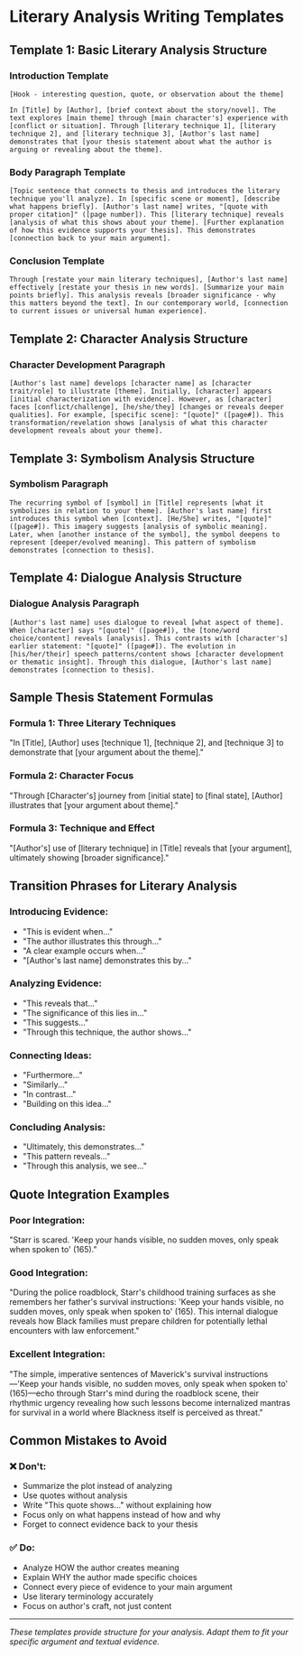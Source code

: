 # Literary Analysis Writing Templates

## Template 1: Basic Literary Analysis Structure

### Introduction Template
```
[Hook - interesting question, quote, or observation about the theme]

In [Title] by [Author], [brief context about the story/novel]. The text explores [main theme] through [main character's] experience with [conflict or situation]. Through [literary technique 1], [literary technique 2], and [literary technique 3], [Author's last name] demonstrates that [your thesis statement about what the author is arguing or revealing about the theme].
```

### Body Paragraph Template
```
[Topic sentence that connects to thesis and introduces the literary technique you'll analyze]. In [specific scene or moment], [describe what happens briefly]. [Author's last name] writes, "[quote with proper citation]" ([page number]). This [literary technique] reveals [analysis of what this shows about your theme]. [Further explanation of how this evidence supports your thesis]. This demonstrates [connection back to your main argument].
```

### Conclusion Template
```
Through [restate your main literary techniques], [Author's last name] effectively [restate your thesis in new words]. [Summarize your main points briefly]. This analysis reveals [broader significance - why this matters beyond the text]. In our contemporary world, [connection to current issues or universal human experience].
```

## Template 2: Character Analysis Structure

### Character Development Paragraph
```
[Author's last name] develops [character name] as [character trait/role] to illustrate [theme]. Initially, [character] appears [initial characterization with evidence]. However, as [character] faces [conflict/challenge], [he/she/they] [changes or reveals deeper qualities]. For example, [specific scene]: "[quote]" ([page#]). This transformation/revelation shows [analysis of what this character development reveals about your theme].
```

## Template 3: Symbolism Analysis Structure

### Symbolism Paragraph
```
The recurring symbol of [symbol] in [Title] represents [what it symbolizes in relation to your theme]. [Author's last name] first introduces this symbol when [context]. [He/She] writes, "[quote]" ([page#]). This imagery suggests [analysis of symbolic meaning]. Later, when [another instance of the symbol], the symbol deepens to represent [deeper/evolved meaning]. This pattern of symbolism demonstrates [connection to thesis].
```

## Template 4: Dialogue Analysis Structure

### Dialogue Analysis Paragraph
```
[Author's last name] uses dialogue to reveal [what aspect of theme]. When [character] says "[quote]" ([page#]), the [tone/word choice/content] reveals [analysis]. This contrasts with [character's] earlier statement: "[quote]" ([page#]). The evolution in [his/her/their] speech patterns/content shows [character development or thematic insight]. Through this dialogue, [Author's last name] demonstrates [connection to thesis].
```

## Sample Thesis Statement Formulas

### Formula 1: Three Literary Techniques
"In [Title], [Author] uses [technique 1], [technique 2], and [technique 3] to demonstrate that [your argument about the theme]."

### Formula 2: Character Focus
"Through [Character's] journey from [initial state] to [final state], [Author] illustrates that [your argument about theme]."

### Formula 3: Technique and Effect
"[Author's] use of [literary technique] in [Title] reveals that [your argument], ultimately showing [broader significance]."

## Transition Phrases for Literary Analysis

### Introducing Evidence:
- "This is evident when..."
- "The author illustrates this through..."
- "A clear example occurs when..."
- "[Author's last name] demonstrates this by..."

### Analyzing Evidence:
- "This reveals that..."
- "The significance of this lies in..."
- "This suggests..."
- "Through this technique, the author shows..."

### Connecting Ideas:
- "Furthermore..."
- "Similarly..."
- "In contrast..."
- "Building on this idea..."

### Concluding Analysis:
- "Ultimately, this demonstrates..."
- "This pattern reveals..."
- "Through this analysis, we see..."

## Quote Integration Examples

### Poor Integration:
"Starr is scared. 'Keep your hands visible, no sudden moves, only speak when spoken to' (165)."

### Good Integration:
"During the police roadblock, Starr's childhood training surfaces as she remembers her father's survival instructions: 'Keep your hands visible, no sudden moves, only speak when spoken to' (165). This internal dialogue reveals how Black families must prepare children for potentially lethal encounters with law enforcement."

### Excellent Integration:
"The simple, imperative sentences of Maverick's survival instructions—'Keep your hands visible, no sudden moves, only speak when spoken to' (165)—echo through Starr's mind during the roadblock scene, their rhythmic urgency revealing how such lessons become internalized mantras for survival in a world where Blackness itself is perceived as threat."

## Common Mistakes to Avoid

### ❌ Don't:
- Summarize the plot instead of analyzing
- Use quotes without analysis
- Write "This quote shows..." without explaining how
- Focus only on what happens instead of how and why
- Forget to connect evidence back to your thesis

### ✅ Do:
- Analyze HOW the author creates meaning
- Explain WHY the author made specific choices
- Connect every piece of evidence to your main argument
- Use literary terminology accurately
- Focus on author's craft, not just content

---

*These templates provide structure for your analysis. Adapt them to fit your specific argument and textual evidence.*